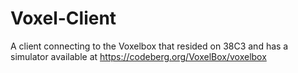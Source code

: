 # Voxel-Client

A client connecting to the Voxelbox that resided on 38C3 and has a simulator available at https://codeberg.org/VoxelBox/voxelbox

